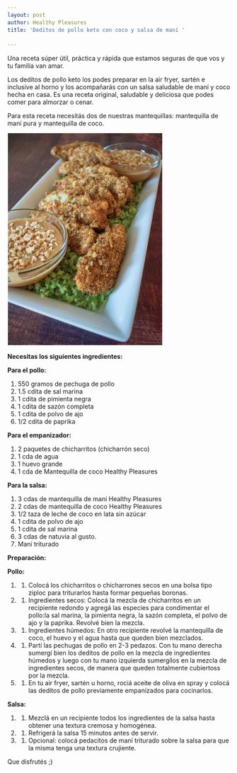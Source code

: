 ```yaml
---
layout: post
author: Healthy Pleasures
title: 'Deditos de pollo keto con coco y salsa de maní '

---
```

Una receta súper útil, práctica y rápida que estamos seguras de que vos y tu familia van amar.

Los deditos de pollo keto los podes preparar en la air fryer, sartén e inclusive al horno y los acompañarás con un salsa saludable de maní y coco hecha en casa. Es una receta original, saludable y deliciosa que podes comer para almorzar o cenar.

Para esta receta necesitás dos de nuestras mantequillas: mantequilla de maní pura y mantequilla de coco. 

![](/images/pollo-al-coco.png)

**Necesitas los siguientes ingredientes:**

**Para el pollo:**

1. 550 gramos de pechuga de pollo
2. 1.5 cdita de sal marina
3. 1 cdita de pimienta negra
4. 1 cdita de sazón completa
5. 1 cdita de polvo de ajo
6. 1/2 cdita de paprika

**Para el empanizador:**

1. 2 paquetes de chicharritos (chicharrón seco)
2. 1 cda de agua
3. 1 huevo grande
4. 1 cda de Mantequilla de coco Healthy Pleasures

**Para la salsa:**

1. 3 cdas de mantequilla de maní Healthy Pleasures
2. 2 cdas de mantequilla de coco Healthy Pleasures
3. 1/2 taza de leche de coco en lata sin azúcar 
4. 1 cdita de polvo de ajo
5. 1 cdita de sal marina
6. 3 cdas de natuvia al gusto.
7. Maní triturado

**Preparación:**

**Pollo:**

1. 
   1. Colocá los chicharritos o chicharrones secos en una bolsa tipo ziploc para triturarlos hasta formar pequeñas boronas.
2. 
   1. Ingredientes secos: Colocá la mezcla de chicharritos en un recipiente redondo y agregá las especies para condimentar el pollo:la sal marina, la pimienta negra, la sazón completa, el polvo de ajo y la paprika. Revolvé bien la mezcla.
3. 
   1. Ingredientes húmedos: En otro recipiente revolvé la mantequilla de coco, el huevo y el agua hasta que queden bien mezclados.
4. 
   1. Partí las pechugas de pollo en 2-3 pedazos. Con tu mano derecha sumergí bien los deditos de pollo en la mezcla de ingredientes húmedos y luego con tu mano izquierda sumergílos en la mezcla de ingredientes secos, de manera que queden totalmente cubiertoss por la mezcla.
5. 
   1. En tu air fryer, sartén u horno, rociá aceite de oliva en spray y colocá las deditos de pollo previamente empanizados para cocinarlos.

**Salsa:**

1. 
   1. Mezclá en un recipiente todos los ingredientes de la salsa hasta obtener una textura cremosa y homogénea.
2. 
   1. Refrigerá la salsa 15 minutos antes de servir.
3. 
   1. Opcional: colocá pedacitos de maní triturado sobre la salsa para que la misma tenga una textura crujiente.

Que disfrutés ;) 